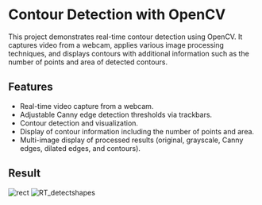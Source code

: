 # Contour Detection with OpenCV

This project demonstrates real-time contour detection using OpenCV. It captures video from a webcam, applies various image processing techniques, and displays contours with additional information such as the number of points and area of detected contours.

## Features

- Real-time video capture from a webcam.
- Adjustable Canny edge detection thresholds via trackbars.
- Contour detection and visualization.
- Display of contour information including the number of points and area.
- Multi-image display of processed results (original, grayscale, Canny edges, dilated edges, and contours).
## Result 
![rect](https://github.com/user-attachments/assets/134ea425-02c2-48e4-ac9c-a44e5d358c2a)
![RT_detectshapes](https://github.com/user-attachments/assets/0410917a-e79c-419e-a3aa-8c578e332596)
